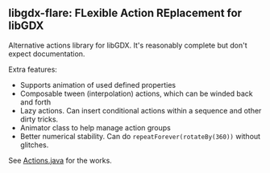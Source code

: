 ## libgdx-flare: FLexible Action REplacement for libGDX

Alternative actions library for libGDX. It's reasonably complete but don't expect documentation.

Extra features:

* Supports animation of used defined properties
* Composable tween (interpolation) actions, which can be winded back and forth
* Lazy actions. Can insert conditional actions within a sequence and other dirty tricks.
* Animator class to help manage action groups
* Better numerical stability. Can do `repeatForever(rotateBy(360))` without glitches.

See [Actions.java](src/com/vmilea/gdx/flare/Actions.java) for the works.
